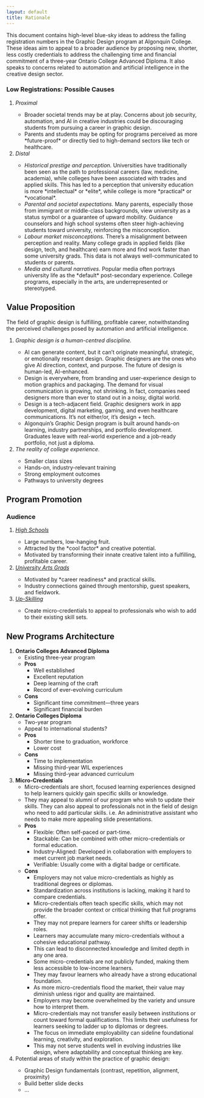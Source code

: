 ```yaml
---
layout: default
title: Rationale
---
```

This document contains high-level blue-sky ideas to address the falling registration numbers in the Graphic Design program at Algonquin College. These ideas aim to appeal to a broader audience by proposing new, shorter, less costly credentials to address the challenging time and financial commitment of a three-year Ontario College Advanced Diploma. It also speaks to concerns related to automation and artificial intelligence in the creative design sector. 
<h3>
	Low Registrations: Possible Causes
</h3>
<ol>
	<li><em>Proximal</em></li>
	<ul>
		<li>Broader societal trends may be at play. Concerns about job security, automation, and AI in creative industries could be discouraging students from pursuing a career in graphic design.</li>
		<li>Parents and students may be opting for programs perceived as more *future-proof* or directly tied to high-demand sectors like tech or healthcare.</li>
	</ul>
	<li><em>Distal</em></li>
	<ul>
		<li><em>Historical prestige and perception.</em> Universities have traditionally been seen as the path to professional careers (law, medicine, academia), while colleges have been associated with trades and applied skills. This has led to a perception that university education is more *intellectual* or *elite*, while college is more *practical* or *vocational*.</li>
		<li><em>Parental and societal expectations.</em> Many parents, especially those from immigrant or middle-class backgrounds, view university as a status symbol or a guarantee of upward mobility. Guidance counselors and high school systems often steer high-achieving students toward university, reinforcing the misconception.</li>
		<li><em>Labour market misconceptions.</em> There’s a misalignment between perception and reality. Many college grads in applied fields (like design, tech, and healthcare) earn more and find work faster than some university grads. This data is not always well-communicated to students or parents.</li>
		<li><em>Media and cultural narratives.</em> Popular media often portrays university life as the *default* post-secondary experience. College programs, especially in the arts, are underrepresented or stereotyped.</li>
	</ul>
</ol>
<h2>
	Value Proposition
</h2>
The field of graphic design is fulfilling, profitable career, notwithstanding the perceived challenges posed by automation and artificial intelligence. 
<ol>
	<li><em>Graphic design is a human-centred discipline.</em></li>
	<ul>
		<li> AI can generate content, but it can’t originate meaningful, strategic, or emotionally resonant design. Graphic designers are the ones who give AI direction, context, and purpose. The future of design is human-led, AI-enhanced.</li>
		<li> Design is everywhere, from branding and user-experience design to motion graphics and packaging. The demand for visual communication is growing, not shrinking. In fact, companies need designers more than ever to stand out in a noisy, digital world.</li>
		<li> Design is a tech-adjacent field. Graphic designers work in app development, digital marketing, gaming, and even healthcare communications. It’s not either/or, it’s design + tech.</li>
		<li> Algonquin’s Graphic Design program is built around hands-on learning, industry partnerships, and portfolio development. Graduates leave with real-world experience and a job-ready portfolio, not just a diploma.</li>
	</ul>
	<li><em>The reality of college experience.</em></li>
	<ul>
		<li> Smaller class sizes</li>
		<li> Hands-on, industry-relevant training</li>
		<li> Strong employment outcomes</li>
		<li> Pathways to university degrees</li>
	</ul>
</ol>
<h2>
	Program Promotion
</h2>
<h3>
	Audience
</h3>
<ol>
	<li><em><a href="highschool.html">High Schools</a></em></li>
	<ul>
		<li>Large numbers, low-hanging fruit.</li>
		<li>Attracted by the *cool factor* and creative potential.</li>
		<li>Motivated by transforming their innate creative talent into a fulfilling, profitable career.</li>
	</ul>
	<li><em><a href="university.html">University Arts Grads</a></em></li>
	<ul>
		<li>Motivated by *career readiness* and practical skills.</li>
		<li>Industry connections gained through mentorship, guest speakers, and fieldwork.</li>
	</ul>
	<li><em><a href="upskilling.html">Up-Skilling</a></em></li>
	<ul>
		<li>Create micro-credentials to appeal to professionals who wish to add to their existing skill sets.</li>
	</ul>
</ol>
<h2>New Programs Architecture</h2>
<ol>
	<li><strong>Ontario Colleges Advanced Diploma</strong>
	<ul>
		<li>Existing three-year program</li>
		<li><strong>Pros</strong>
		<ul>
			<li>Well established</li>
			<li>Excellent reputation</li>
			<li>Deep learning of the craft</li>
			<li>Record of ever-evolving curriculum</li>
		</ul>
		</li>
		<li><strong>Cons</strong>
		<ul>
			<li>Significant time commitment—three years</li>
			<li>Significant financial burden</li>
		</ul>
		</li>
	</ul>
	</li>
	<li><strong>Ontario Colleges Diploma</strong>
	<ul>
		<li>Two-year program</li>
		<li>Appeal to international students?</li>
		<li><strong>Pros</strong>
		<ul>
			<li>Shorter time to graduation, workforce</li>
			<li>Lower cost</li>
		</ul>
		</li>
		<li><strong>Cons</strong>
		<ul>
			<li>Time to implementation</li>
			<li>Missing third-year WIL experiences</li>
			<li>Missing third-year advanced curriculum</li>
		</ul>
		</li>
	</ul>
	</li>
	<li><strong>Micro-Credentials</strong><ul>
		<li>Micro-credentials are short, focused learning experiences designed to help learners quickly gain specific skills or knowledge.</li>
		<li>They may appeal to alumni of our program who wish to update their skills. They can also appeal to professionals not in the field of design who need to add particular skills. i.e. An administrative assistant who needs to make more appealing slide presentations.</li>
		<li><strong>Pros</strong>
		<ul>
			<li>Flexible: Often self-paced or part-time.</li>
			<li>Stackable: Can be combined with other micro-credentials or formal education.</li>
			<li>Industry-Aligned: Developed in collaboration with employers to meet current job market needs.</li>
			<li>Verifiable: Usually come with a digital badge or certificate.</li>
		</ul>
		</li>
		<li><strong>Cons</strong>
		<ul>
			<li>Employers may not value micro-credentials as highly as traditional degrees or diplomas.</li>
			<li>Standardization across institutions is lacking, making it hard to compare credentials.</li>
			<li>Micro-credentials often teach specific skills, which may not provide the broader context or critical thinking that full programs offer.</li>
			<li>They may not prepare learners for career shifts or leadership roles.</li>
			<li>Learners may accumulate many micro-credentials without a cohesive educational pathway.</li>
			<li>This can lead to disconnected knowledge and limited depth in any one area.</li>
			<li>Some micro-credentials are not publicly funded, making them less accessible to low-income learners.</li>
			<li>They may favour learners who already have a strong educational foundation.</li>
			<li>As more micro-credentials flood the market, their value may diminish unless rigor and quality are maintained.</li>
			<li>Employers may become overwhelmed by the variety and unsure how to interpret them.</li>
			<li>Micro-credentials may not transfer easily between institutions or count toward formal qualifications. This limits their usefulness for learners seeking to ladder up to diplomas or degrees.</li>
			<li>The focus on immediate employability can sideline foundational learning, creativity, and exploration.</li>
			<li>This may not serve students well in evolving industries like design, where adaptability and conceptual thinking are key.</li>
		</ul>
		</li>
	</ul>
	</li>
	<li>Potential areas of study within the practice of graphic design:</li>
		<ul>
		<li>Graphic Design fundamentals (contrast, repetition, alignment, proximity)</li>
		<li>Build better slide decks</li>
		<li>…</li>
	</ul>
</ol>
